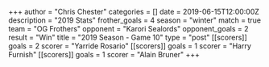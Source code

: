+++
author = "Chris Chester"
categories = []
date = 2019-06-15T12:00:00Z
description = "2019 Stats"
frother_goals = 4
season = "winter"
match = true
team = "OG Frothers"
opponent = "Karori Sealords"
opponent_goals = 2
result = "Win"
title = "2019 Season - Game 10"
type = "post"
[[scorers]]
goals = 2
scorer = "Yarride Rosario"
[[scorers]]
goals = 1
scorer = "Harry Furnish"
[[scorers]]
goals = 1
scorer = "Alain Bruner"
+++